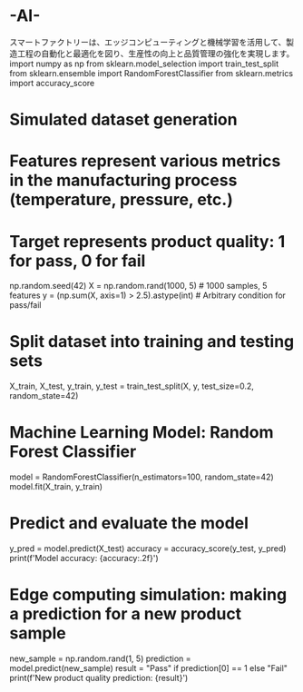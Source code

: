# -AI-
スマートファクトリーは、エッジコンピューティングと機械学習を活用して、製造工程の自動化と最適化を図り、生産性の向上と品質管理の強化を実現します。
import numpy as np
from sklearn.model_selection import train_test_split
from sklearn.ensemble import RandomForestClassifier
from sklearn.metrics import accuracy_score

# Simulated dataset generation
# Features represent various metrics in the manufacturing process (temperature, pressure, etc.)
# Target represents product quality: 1 for pass, 0 for fail
np.random.seed(42)
X = np.random.rand(1000, 5)  # 1000 samples, 5 features
y = (np.sum(X, axis=1) > 2.5).astype(int)  # Arbitrary condition for pass/fail

# Split dataset into training and testing sets
X_train, X_test, y_train, y_test = train_test_split(X, y, test_size=0.2, random_state=42)

# Machine Learning Model: Random Forest Classifier
model = RandomForestClassifier(n_estimators=100, random_state=42)
model.fit(X_train, y_train)

# Predict and evaluate the model
y_pred = model.predict(X_test)
accuracy = accuracy_score(y_test, y_pred)
print(f'Model accuracy: {accuracy:.2f}')

# Edge computing simulation: making a prediction for a new product sample
new_sample = np.random.rand(1, 5)
prediction = model.predict(new_sample)
result = "Pass" if prediction[0] == 1 else "Fail"
print(f'New product quality prediction: {result}')
